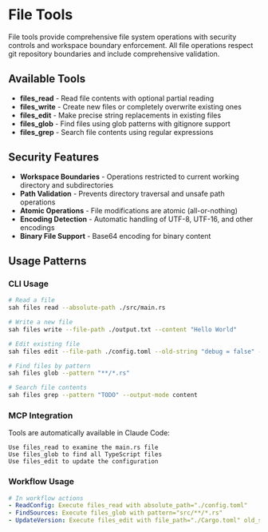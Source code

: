 # File Tools

File tools provide comprehensive file system operations with security controls and workspace boundary enforcement. All file operations respect git repository boundaries and include comprehensive validation.

## Available Tools

- **files_read** - Read file contents with optional partial reading
- **files_write** - Create new files or completely overwrite existing ones  
- **files_edit** - Make precise string replacements in existing files
- **files_glob** - Find files using glob patterns with gitignore support
- **files_grep** - Search file contents using regular expressions

## Security Features

- **Workspace Boundaries** - Operations restricted to current working directory and subdirectories
- **Path Validation** - Prevents directory traversal and unsafe path operations
- **Atomic Operations** - File modifications are atomic (all-or-nothing)
- **Encoding Detection** - Automatic handling of UTF-8, UTF-16, and other encodings
- **Binary File Support** - Base64 encoding for binary content

## Usage Patterns

### CLI Usage
```bash
# Read a file
sah files read --absolute-path ./src/main.rs

# Write a new file
sah files write --file-path ./output.txt --content "Hello World"

# Edit existing file
sah files edit --file-path ./config.toml --old-string "debug = false" --new-string "debug = true"

# Find files by pattern
sah files glob --pattern "**/*.rs"

# Search file contents
sah files grep --pattern "TODO" --output-mode content
```

### MCP Integration
Tools are automatically available in Claude Code:
```
Use files_read to examine the main.rs file
Use files_glob to find all TypeScript files  
Use files_edit to update the configuration
```

### Workflow Usage
```yaml
# In workflow actions
- ReadConfig: Execute files_read with absolute_path="./config.toml" 
- FindSources: Execute files_glob with pattern="src/**/*.rs"
- UpdateVersion: Execute files_edit with file_path="./Cargo.toml" old_string="version = \"1.0.0\"" new_string="version = \"1.1.0\""
```